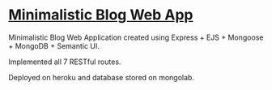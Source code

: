 <h1><a href="https://minimalistic-blog-web-app.herokuapp.com/">Minimalistic Blog Web App</a></h1>
<p>Minimalistic Blog Web Application created using Express + EJS + Mongoose + MongoDB + Semantic UI.</p>
<p>Implemented all 7 RESTful routes.</p>
<p>Deployed on heroku and database stored on mongolab.</p>
